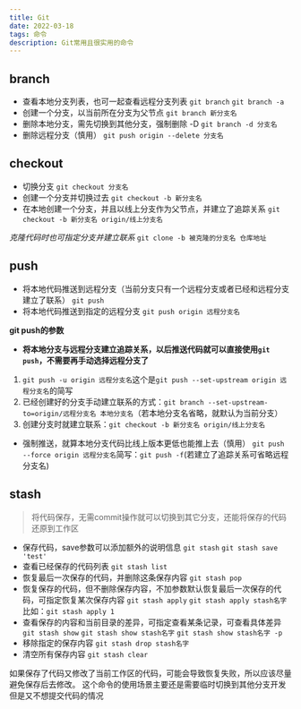 ```yaml
---
title: Git
date: 2022-03-18
tags: 命令
description: Git常用且很实用的命令
---
```


## branch
* 查看本地分支列表，也可一起查看远程分支列表
`git branch`
`git branch -a`
* 创建一个分支，以当前所在分支为父节点
`git branch 新分支名`
* 删除本地分支，需先切换到其他分支，强制删除 -D
`git branch -d 分支名`
* 删除远程分支（慎用）
`git push origin --delete 分支名`

## checkout
* 切换分支
`git checkout 分支名`
* 创建一个分支并切换过去
`git checkout -b 新分支名`
* 在本地创建一个分支，并且以线上分支作为父节点，并建立了追踪关系
`git checkout -b 新分支名 origin/线上分支名`

*克隆代码时也可指定分支并建立联系*
`git clone -b 被克隆的分支名 仓库地址`

## push
* 将本地代码推送到远程分支（当前分支只有一个远程分支或者已经和远程分支建立了联系）
`git push`
* 将本地代码推送到指定的远程分支
`git push origin 远程分支名`

**git push的参数**

* **将本地分支与远程分支建立追踪关系，以后推送代码就可以直接使用`git push`，不需要再手动选择远程分支了**
1. `git push -u origin 远程分支名`这个是`git push --set-upstream origin 远程分支名`的简写
2. 已经创建好的分支手动建立联系的方式：`git branch --set-upstream-to=origin/远程分支名 本地分支名`（若本地分支名省略，就默认为当前分支）
3. 创建分支时就建立联系：`git checkout -b 新分支名 origin/线上分支名`

* 强制推送，就算本地分支代码比线上版本更低也能推上去（慎用）
`git push --force origin 远程分支名`简写：`git push -f`(若建立了追踪关系可省略远程分支名)

## stash
> 将代码保存，无需commit操作就可以切换到其它分支，还能将保存的代码还原到工作区

* 保存代码，save参数可以添加额外的说明信息
`git stash`
`git stash save 'test'`
* 查看已经保存的代码列表
`git stash list`
* 恢复最后一次保存的代码，并删除这条保存内容
`git stash pop`
* 恢复保存的代码，但不删除保存内容，不加参数默认恢复最后一次保存的代码，可指定恢复某次保存内容
`git stash apply`
`git stash apply stash名字`比如：`git stash apply 1`
* 查看保存的内容和当前目录的差异，可指定查看某条记录，可查看具体差异
`git stash show`
`git stash show stash名字`
`git stash show stash名字 -p`
* 移除指定的保存内容
`git stash drop stash名字`
* 清空所有保存内容
`git stash clear`

如果保存了代码又修改了当前工作区的代码，可能会导致恢复失败，所以应该尽量避免保存后去修改。
这个命令的使用场景主要还是需要临时切换到其他分支开发但是又不想提交代码的情况
